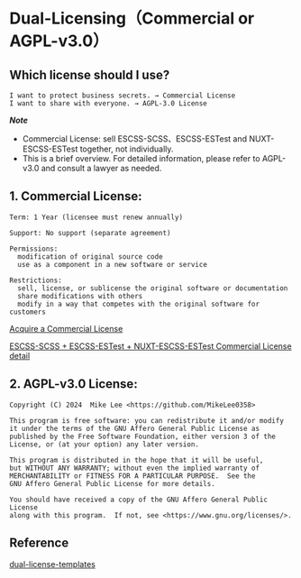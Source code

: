 # Dual-Licensing（Commercial or AGPL-v3.0）

## Which license should I use?

    I want to protect business secrets. → Commercial License
    I want to share with everyone. → AGPL-3.0 License

**_Note_**
- Commercial License: sell ESCSS-SCSS、ESCSS-ESTest and NUXT-ESCSS-ESTest together, not individually.
- This is a brief overview. For detailed information, please refer to AGPL-v3.0 and consult a lawyer as needed.

## 1. Commercial License:

    Term: 1 Year (licensee must renew annually)

    Support: No support (separate agreement)

    Permissions:
      modification of original source code
      use as a component in a new software or service

    Restrictions:
      sell, license, or sublicense the original software or documentation
      share modifications with others
      modify in a way that competes with the original software for customers

[Acquire a Commercial License](https://opencollective.com/escss)

[ESCSS-SCSS + ESCSS-ESTest + NUXT-ESCSS-ESTest Commercial License detail](https://github.com/ESCSS-labs/ESCSS/blob/main/assets/commercial.pdf)

## 2. AGPL-v3.0 License:

    Copyright (C) 2024  Mike Lee <https://github.com/MikeLee0358>

    This program is free software: you can redistribute it and/or modify
    it under the terms of the GNU Affero General Public License as
    published by the Free Software Foundation, either version 3 of the
    License, or (at your option) any later version.

    This program is distributed in the hope that it will be useful,
    but WITHOUT ANY WARRANTY; without even the implied warranty of
    MERCHANTABILITY or FITNESS FOR A PARTICULAR PURPOSE.  See the
    GNU Affero General Public License for more details.

    You should have received a copy of the GNU Affero General Public License
    along with this program.  If not, see <https://www.gnu.org/licenses/>.

## Reference
[dual-license-templates](https://github.com/lawndoc/dual-license-templates)